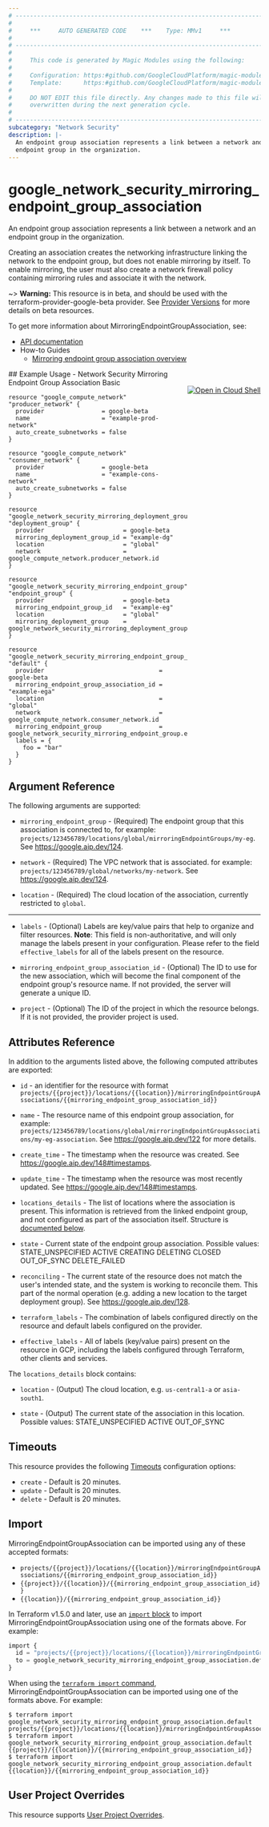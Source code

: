 ```yaml
---
# ----------------------------------------------------------------------------
#
#     ***     AUTO GENERATED CODE    ***    Type: MMv1     ***
#
# ----------------------------------------------------------------------------
#
#     This code is generated by Magic Modules using the following:
#
#     Configuration: https:#github.com/GoogleCloudPlatform/magic-modules/tree/main/mmv1/products/networksecurity/MirroringEndpointGroupAssociation.yaml
#     Template:      https:#github.com/GoogleCloudPlatform/magic-modules/tree/main/mmv1/templates/terraform/resource.html.markdown.tmpl
#
#     DO NOT EDIT this file directly. Any changes made to this file will be
#     overwritten during the next generation cycle.
#
# ----------------------------------------------------------------------------
subcategory: "Network Security"
description: |-
  An endpoint group association represents a link between a network and an
  endpoint group in the organization.
---
```


# google_network_security_mirroring_endpoint_group_association

An endpoint group association represents a link between a network and an
endpoint group in the organization.

Creating an association creates the networking infrastructure linking the
network to the endpoint group, but does not enable mirroring by itself.
To enable mirroring, the user must also create a network firewall policy
containing mirroring rules and associate it with the network.

~> **Warning:** This resource is in beta, and should be used with the terraform-provider-google-beta provider.
See [Provider Versions](https://terraform.io/docs/providers/google/guides/provider_versions.html) for more details on beta resources.

To get more information about MirroringEndpointGroupAssociation, see:

* [API documentation](https://cloud.google.com/network-security-integration/docs/reference/rest/v1beta1/projects.locations.mirroringEndpointGroupAssociations)
* How-to Guides
    * [Mirroring endpoint group association overview](https://cloud.google.com/network-security-integration/docs/out-of-band/endpoint-groups-overview#mirroring-endpoint-group-association)

<div class = "oics-button" style="float: right; margin: 0 0 -15px">
  <a href="https://console.cloud.google.com/cloudshell/open?cloudshell_git_repo=https%3A%2F%2Fgithub.com%2Fterraform-google-modules%2Fdocs-examples.git&cloudshell_image=gcr.io%2Fcloudshell-images%2Fcloudshell%3Alatest&cloudshell_print=.%2Fmotd&cloudshell_tutorial=.%2Ftutorial.md&cloudshell_working_dir=network_security_mirroring_endpoint_group_association_basic&open_in_editor=main.tf" target="_blank">
    <img alt="Open in Cloud Shell" src="//gstatic.com/cloudssh/images/open-btn.svg" style="max-height: 44px; margin: 32px auto; max-width: 100%;">
  </a>
</div>
## Example Usage - Network Security Mirroring Endpoint Group Association Basic


```hcl
resource "google_compute_network" "producer_network" {
  provider                = google-beta
  name                    = "example-prod-network"
  auto_create_subnetworks = false
}

resource "google_compute_network" "consumer_network" {
  provider                = google-beta
  name                    = "example-cons-network"
  auto_create_subnetworks = false
}

resource "google_network_security_mirroring_deployment_group" "deployment_group" {
  provider                      = google-beta
  mirroring_deployment_group_id = "example-dg"
  location                      = "global"
  network                       = google_compute_network.producer_network.id
}

resource "google_network_security_mirroring_endpoint_group" "endpoint_group" {
  provider                      = google-beta
  mirroring_endpoint_group_id   = "example-eg"
  location                      = "global"
  mirroring_deployment_group    = google_network_security_mirroring_deployment_group.deployment_group.id
}

resource "google_network_security_mirroring_endpoint_group_association" "default" {
  provider                                = google-beta
  mirroring_endpoint_group_association_id = "example-ega"
  location                                = "global"
  network                                 = google_compute_network.consumer_network.id
  mirroring_endpoint_group                = google_network_security_mirroring_endpoint_group.endpoint_group.id
  labels = {
    foo = "bar"
  }
}
```

## Argument Reference

The following arguments are supported:


* `mirroring_endpoint_group` -
  (Required)
  The endpoint group that this association is connected to, for example:
  `projects/123456789/locations/global/mirroringEndpointGroups/my-eg`.
  See https://google.aip.dev/124.

* `network` -
  (Required)
  The VPC network that is associated. for example:
  `projects/123456789/global/networks/my-network`.
  See https://google.aip.dev/124.

* `location` -
  (Required)
  The cloud location of the association, currently restricted to `global`.


- - -


* `labels` -
  (Optional)
  Labels are key/value pairs that help to organize and filter resources.
  **Note**: This field is non-authoritative, and will only manage the labels present in your configuration.
  Please refer to the field `effective_labels` for all of the labels present on the resource.

* `mirroring_endpoint_group_association_id` -
  (Optional)
  The ID to use for the new association, which will become the final
  component of the endpoint group's resource name. If not provided, the
  server will generate a unique ID.

* `project` - (Optional) The ID of the project in which the resource belongs.
    If it is not provided, the provider project is used.


## Attributes Reference

In addition to the arguments listed above, the following computed attributes are exported:

* `id` - an identifier for the resource with format `projects/{{project}}/locations/{{location}}/mirroringEndpointGroupAssociations/{{mirroring_endpoint_group_association_id}}`

* `name` -
  The resource name of this endpoint group association, for example:
  `projects/123456789/locations/global/mirroringEndpointGroupAssociations/my-eg-association`.
  See https://google.aip.dev/122 for more details.

* `create_time` -
  The timestamp when the resource was created.
  See https://google.aip.dev/148#timestamps.

* `update_time` -
  The timestamp when the resource was most recently updated.
  See https://google.aip.dev/148#timestamps.

* `locations_details` -
  The list of locations where the association is present. This information
  is retrieved from the linked endpoint group, and not configured as part
  of the association itself.
  Structure is [documented below](#nested_locations_details).

* `state` -
  Current state of the endpoint group association.
  Possible values:
  STATE_UNSPECIFIED
  ACTIVE
  CREATING
  DELETING
  CLOSED
  OUT_OF_SYNC
  DELETE_FAILED

* `reconciling` -
  The current state of the resource does not match the user's intended state,
  and the system is working to reconcile them. This part of the normal
  operation (e.g. adding a new location to the target deployment group).
  See https://google.aip.dev/128.

* `terraform_labels` -
  The combination of labels configured directly on the resource
   and default labels configured on the provider.

* `effective_labels` -
  All of labels (key/value pairs) present on the resource in GCP, including the labels configured through Terraform, other clients and services.


<a name="nested_locations_details"></a>The `locations_details` block contains:

* `location` -
  (Output)
  The cloud location, e.g. `us-central1-a` or `asia-south1`.

* `state` -
  (Output)
  The current state of the association in this location.
  Possible values:
  STATE_UNSPECIFIED
  ACTIVE
  OUT_OF_SYNC

## Timeouts

This resource provides the following
[Timeouts](https://developer.hashicorp.com/terraform/plugin/sdkv2/resources/retries-and-customizable-timeouts) configuration options:

- `create` - Default is 20 minutes.
- `update` - Default is 20 minutes.
- `delete` - Default is 20 minutes.

## Import


MirroringEndpointGroupAssociation can be imported using any of these accepted formats:

* `projects/{{project}}/locations/{{location}}/mirroringEndpointGroupAssociations/{{mirroring_endpoint_group_association_id}}`
* `{{project}}/{{location}}/{{mirroring_endpoint_group_association_id}}`
* `{{location}}/{{mirroring_endpoint_group_association_id}}`


In Terraform v1.5.0 and later, use an [`import` block](https://developer.hashicorp.com/terraform/language/import) to import MirroringEndpointGroupAssociation using one of the formats above. For example:

```tf
import {
  id = "projects/{{project}}/locations/{{location}}/mirroringEndpointGroupAssociations/{{mirroring_endpoint_group_association_id}}"
  to = google_network_security_mirroring_endpoint_group_association.default
}
```

When using the [`terraform import` command](https://developer.hashicorp.com/terraform/cli/commands/import), MirroringEndpointGroupAssociation can be imported using one of the formats above. For example:

```
$ terraform import google_network_security_mirroring_endpoint_group_association.default projects/{{project}}/locations/{{location}}/mirroringEndpointGroupAssociations/{{mirroring_endpoint_group_association_id}}
$ terraform import google_network_security_mirroring_endpoint_group_association.default {{project}}/{{location}}/{{mirroring_endpoint_group_association_id}}
$ terraform import google_network_security_mirroring_endpoint_group_association.default {{location}}/{{mirroring_endpoint_group_association_id}}
```

## User Project Overrides

This resource supports [User Project Overrides](https://registry.terraform.io/providers/hashicorp/google/latest/docs/guides/provider_reference#user_project_override).
